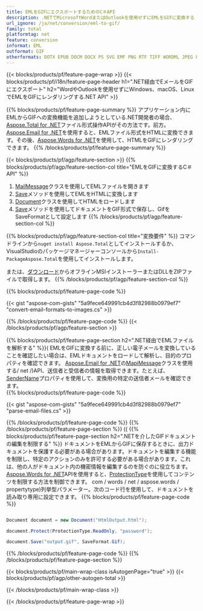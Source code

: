 ```yaml
---
title: EMLをGIFにエクスポートするためのC＃API
description: .NETでMicrosoftWordまたはOutlookを使用せずにEMLをGIFに変換する
url_ignore: /ja/net/conversion/eml-to-gif/
family: total
platformtag: net
feature: conversion
informat: EML
outformat: GIF
otherformats: DOTX EPUB DOCM DOCX PS SVG EMF PNG RTF TIFF WORDML JPEG FLATOPC PDF ODT TEXT GIF MD DOT DOTM OTT DOC XPS PCL
---
```

{{< blocks/products/pf/feature-page-wrap >}}
{{< blocks/products/pf/i18n/feature-page-header h1=".NET経由でEメールをGIFにエクスポート" h2="WordやOutlookを使用せずにWindows、macOS、LinuxでEMLをGIFにレンダリングする.NET API" >}}

{{% blocks/products/pf/feature-page-summary %}}
アプリケーション内にEMLからGIFへの変換機能を追加しようとしている.NET開発者の場合、[Aspose.Total for .NET](https://products.aspose.com/total/net/)ファイル形式操作APIがその方法です。前方。 [Aspose.Email for .NET](https://products.aspose.com/email/net/)を使用すると、EMLファイル形式をHTMLに変換できます。その後、[Aspose.Words for .NET](https://products.aspose.com/words/net/)を使用して、HTMLをGIFにレンダリングできます。
{{% /blocks/products/pf/feature-page-summary  %}}

{{< blocks/products/pf/agp/feature-section >}}
{{% blocks/products/pf/agp/feature-section-col title="EMLをGIFに変換するC＃API" %}}
1. [MailMessage](https://reference.aspose.com/eml/net/aspose.eml/mailmessage)クラスを使用してEMLファイルを開きます
2. [Save](https://reference.aspose.com/email/net/aspose.email.mailmessage/save/methods/3)メソッドを使用してEMLをHTMLに変換します
3. [Document](https://reference.aspose.com/words/net/aspose.words/document)クラスを使用してHTMLをロードします
4. [Save](https://reference.aspose.com/words/net/aspose.words.document/save/methods/4)メソッドを使用してドキュメントをGIF形式で保存し、GifをSaveFormatとして設定します
{{% /blocks/products/pf/agp/feature-section-col %}}

{{% blocks/products/pf/agp/feature-section-col title="変換要件" %}}
コマンドラインから```nuget install Aspose.Total```としてインストールするか、VisualStudioのパッケージマネージャーコンソールから```Install-PackageAspose.Total```を使用してインストールします。

または、[ダウンロード](https://releases.aspose.com/total/net)からオフラインMSIインストーラーまたはDLLをZIPファイルで取得します。
{{% /blocks/products/pf/agp/feature-section-col %}}

{{% blocks/products/pf/feature-page-code %}}
{{< gist "aspose-com-gists" "5a9fece649991cb4d3f82988b0979ef7" "convert-email-formats-to-images.cs" >}}
{{% /blocks/products/pf/feature-page-code %}}
{{< /blocks/products/pf/agp/feature-section >}}

{{% blocks/products/pf/feature-page-section  h2=".NET経由でEMLファイルを解析する" %}}(
EMLをGIFに変換する前に、正しい電子メールを変換していることを確認したい場合は、EMLドキュメントをロードして解析し、目的のプロパティを確認できます。 [Aspose.Email for .NET](https://products.aspose.com/eml)の[MapiMessage](https://reference.aspose.com/email/net/aspose.email.mapi/mapimessage)クラスを使用する/ net /)API、送信者と受信者の情報を取得できます。たとえば、[SenderName](https://reference.aspose.com/email/net/aspose.email.mapi/mapimessage/properties/sendername)プロパティを使用して、変換用の特定の送信者メールを確認できます。  
{{% blocks/products/pf/feature-page-code %}}
{{< gist "aspose-com-gists" "5a9fece649991cb4d3f82988b0979ef7" "parse-email-files.cs" >}}
{{% /blocks/products/pf/feature-page-code  %}}
{{% /blocks/products/pf/feature-page-section %}}
((
{{% blocks/products/pf/feature-page-section  h2=".NETを介したGIFドキュメントの編集を制限する" %}}
ドキュメントをEMLからGIFに保存するときに、出力ドキュメントを保護する必要がある場合があります。ドキュメントを編集する機能を制限し、特定のアクションのみを許可する必要がある場合があります。これは、他の人がドキュメント内の機密情報を編集するのを防ぐのに役立ちます。 [Aspose.Words for .NET](https://products.aspose.com/words/net/)APIを使用すると、[ProtectionType](https：//apireference.aspose)を使用してコンテンツを制限する方法を制御できます。 com / words / net / aspose.words / propertytype)列挙型パラメーター。次のコード行を使用して、ドキュメントを読み取り専用に設定できます。 
{{% blocks/products/pf/feature-page-code %}}

```cs

Document document = new Document("HtmlOutput.html");

document.Protect(ProtectionType.ReadOnly, "password");

document.Save("output.gif", SaveFormat.Gif);  
```

{{% /blocks/products/pf/feature-page-code  %}}
{{% /blocks/products/pf/feature-page-section %}}

{{< blocks/products/pf/main-wrap-class isAutogenPage="true" >}}
{{< blocks/products/pf/agp/other-autogen-total >}}


{{< /blocks/products/pf/main-wrap-class >}}

{{< /blocks/products/pf/feature-page-wrap >}}